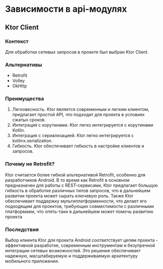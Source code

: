 # Зависимости в api-модулях

## Ktor Client

### Контекст

Для обработки сетевых запросов в проекте был выбран Ktor Client.

### Альтернативы

* Retrofit
* Volley
* OkHttp

### Преимущества

1. Легковесность. Ktor является современным и легким клиентом, предлагает простой API, что подходит для проекта в
   условиях сжатых сроков.
2. Интеграция с корутинами. Ktor легко интегрируется с корутинами Kotlin.
3. Интеграция с сериализацией. Ktor легко интегрируется с kotlinx.serialization.
4. Гибкость. Ktor обеспечивает гибкость в настройке клиентов и запросов.

### Почему не Retrofit?

Ktor считается более гибкой альтернативой Retrofit, особенно для разработчиков Android. В то время как Retrofit в
основном предназначен для работы с REST-сервисами, Ktor предлагает большую гибкость в обработке различных типов
запросов, что в дальнейшем развитии проекта может сырать ключевую роль. Также Ktor обеспечивает поддержку
мультиплатформенности, что делает его подходящим для проектов, требующих совместимости с различными платформами, что
опять-таки в дальнейшем может помочь развитию проекта

### Последствия

Выбор клиента Ktor для проекта Android соответствует целям проекта - эффективной разработке,
современным инструментам и безупречной интеграции сетевых возможностей. Это решение обеспечивает надежную,
масштабируемую и поддерживаемую архитектуру мобильного приложения.